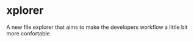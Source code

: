 # xplorer
A new file explorer that aims to make the developers workflow a little bit more confortable 
